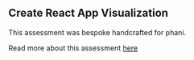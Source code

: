 ## Create React App Visualization

This assessment was bespoke handcrafted for phani.

Read more about this assessment [here](https://react.eogresources.com)
